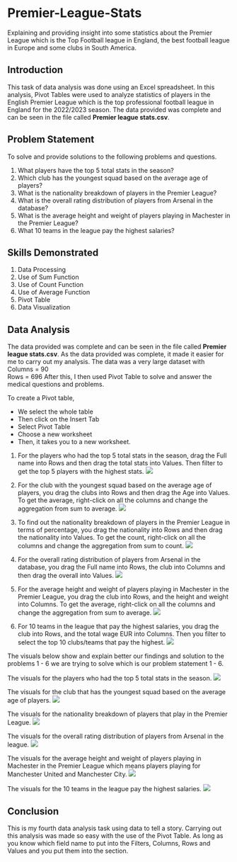 # Premier-League-Stats
Explaining and providing insight into some statistics about the Premier League which is the Top Football league in England, the best football league in Europe and some clubs in South America.

## Introduction
This task of data analysis was done using an Excel spreadsheet. In this analysis, Pivot Tables were used to analyze statistics of players in the English Premier League which is the top professional football league in England for the 2022/2023 season. The data provided was complete and can be seen in the file called **Premier league stats.csv**.

## Problem Statement
To solve and provide solutions to the following problems and questions.
1. What players have the top 5 total stats in the season?
2. Which club has the youngest squad based on the average age of players?
3. What is the nationality breakdown of players in the Premier League?
4. What is the overall rating distribution of players from Arsenal in the database?
5. What is the average height and weight of players playing in Machester in the Premier League?
6. What 10 teams in the league pay the highest salaries?

## Skills Demonstrated
1. Data Processing
2. Use of Sum Function
3. Use of Count Function
4. Use of Average Function
5. Pivot Table
7. Data Visualization

## Data Analysis
The data provided was complete and can be seen in the file called **Premier league stats.csv**. As the data provided was complete, it made it easier for me to carry out my analysis. The data was a very large dataset with                                         
Columns = 90                                                                                                                      
Rows = 696
After this, I then used Pivot Table to solve and answer the medical questions and problems.

To create a Pivot table, 
- We select the whole table
- Then click on the Insert Tab
- Select Pivot Table
- Choose a new worksheet
- Then, it takes you to a new worksheet.



1. For the players who had the top 5 total stats in the season, drag the Full name into Rows and then drag the total stats into Values. Then filter to get the top 5 players with the highest stats.
![](pic1.png)

2. For the club with the youngest squad based on the average age of players, you drag the clubs into Rows and then drag the Age into Values. To get the average, right-click on all the columns and change the aggregation from sum to average.
![](pic2.png)

3. To find out the nationality breakdown of players in the Premier League in terms of percentage, you drag the nationality into Rows and then drag the nationality into Values. To get the count, right-click on all the columns and change the aggregation from sum to count.
![](pic3.png)

4. For the overall rating distribution of players from Arsenal in the database, you drag the Full name into Rows, the club into Columns and then drag the overall into Values.
![](pic4.png)

5. For the average height and weight of players playing in Machester in the Premier League, you drag the club into Rows, and the height and weight into Columns. To get the average, right-click on all the columns and change the aggregation from sum to average.
![](pic5.png)

6. For 10 teams in the league that pay the highest salaries, you drag the club into Rows, and the total wage EUR into Columns. Then you filter to select the top 10 clubs/teams that pay the highest.
![](pic6.png)


The visuals below show and explain better our findings and solution to the problems 1 - 6 we are trying to solve which is our problem statement 1 - 6.

The visuals for the players who had the top 5 total stats in the season.
![](visual1.png)

The visuals for the club that has the youngest squad based on the average age of players.
![](visual2.png)

The visuals for the nationality breakdown of players that play in the Premier League.
![](visual3.png)

The visuals for the overall rating distribution of players from Arsenal in the league.
![](visual4.png)

The visuals for the average height and weight of players playing in Machester in the Premier League which means players playing for Manchester United and Manchester City.
![](visual5.png)

The visuals for the 10 teams in the league pay the highest salaries.
![](visual6.png)


## Conclusion
This is my fourth data analysis task using data to tell a story. Carrying out this analysis was made so easy with the use of the Pivot Table. As long as you know which field name to put into the Filters, Columns, Rows and Values and you put them into the section.


